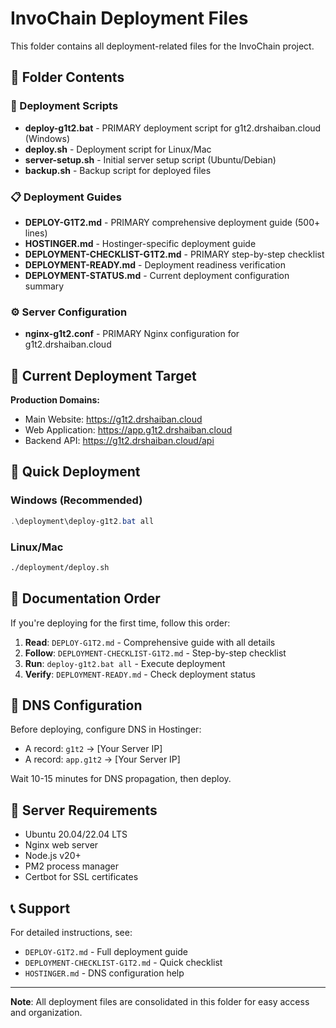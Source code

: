 # InvoChain Deployment Files

This folder contains all deployment-related files for the InvoChain project.

## 📁 Folder Contents

### 🚀 Deployment Scripts
- **deploy-g1t2.bat** - PRIMARY deployment script for g1t2.drshaiban.cloud (Windows)
- **deploy.sh** - Deployment script for Linux/Mac
- **server-setup.sh** - Initial server setup script (Ubuntu/Debian)
- **backup.sh** - Backup script for deployed files

### 📋 Deployment Guides
- **DEPLOY-G1T2.md** - PRIMARY comprehensive deployment guide (500+ lines)
- **HOSTINGER.md** - Hostinger-specific deployment guide
- **DEPLOYMENT-CHECKLIST-G1T2.md** - PRIMARY step-by-step checklist
- **DEPLOYMENT-READY.md** - Deployment readiness verification
- **DEPLOYMENT-STATUS.md** - Current deployment configuration summary

### ⚙️ Server Configuration
- **nginx-g1t2.conf** - PRIMARY Nginx configuration for g1t2.drshaiban.cloud

## 🎯 Current Deployment Target

**Production Domains:**
- Main Website: https://g1t2.drshaiban.cloud
- Web Application: https://app.g1t2.drshaiban.cloud
- Backend API: https://g1t2.drshaiban.cloud/api

## 🚀 Quick Deployment

### Windows (Recommended)
```powershell
.\deployment\deploy-g1t2.bat all
```

### Linux/Mac
```bash
./deployment/deploy.sh
```

## 📖 Documentation Order

If you're deploying for the first time, follow this order:

1. **Read**: `DEPLOY-G1T2.md` - Comprehensive guide with all details
2. **Follow**: `DEPLOYMENT-CHECKLIST-G1T2.md` - Step-by-step checklist
3. **Run**: `deploy-g1t2.bat all` - Execute deployment
4. **Verify**: `DEPLOYMENT-READY.md` - Check deployment status

## 📝 DNS Configuration

Before deploying, configure DNS in Hostinger:
- A record: `g1t2` → [Your Server IP]
- A record: `app.g1t2` → [Your Server IP]

Wait 10-15 minutes for DNS propagation, then deploy.

## 🔧 Server Requirements

- Ubuntu 20.04/22.04 LTS
- Nginx web server
- Node.js v20+
- PM2 process manager
- Certbot for SSL certificates

## 📞 Support

For detailed instructions, see:
- `DEPLOY-G1T2.md` - Full deployment guide
- `DEPLOYMENT-CHECKLIST-G1T2.md` - Quick checklist
- `HOSTINGER.md` - DNS configuration help

---

**Note**: All deployment files are consolidated in this folder for easy access and organization.

